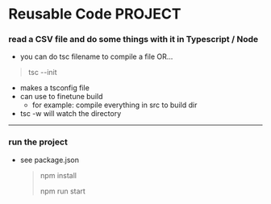 # Reusable Code PROJECT

### read a CSV file and do some things with it in Typescript / Node

- you can do tsc filename to compile a file OR...

> tsc --init

- makes a tsconfig file
- can use to finetune build
  - for example: compile everything in src to build dir
- tsc -w will watch the directory

---

### run the project

- see package.json
  > npm install
  >
  > npm run start
